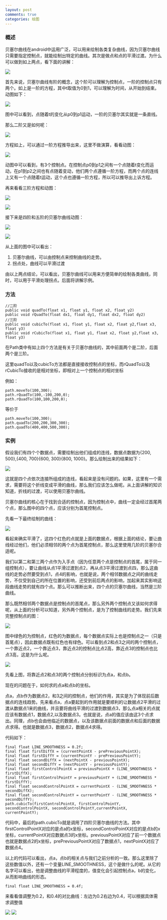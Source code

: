 ```yaml
---
layout: post
comments: true
categories: 绘图
---
```

### 概述
  
  贝塞尔曲线在android中运用广泛，可以用来绘制各类复杂曲线，因为贝塞尔曲线只需要指定控制点，就能绘制出特定的曲线。其次是做点和点的平滑过渡。为什么可以做到如上两点，看下面的讲解：

  ![](/icons/draw/bezier1.png)

  首先来说，贝塞尔曲线有阶的概念，这个阶可以理解为控制点，一阶的控制点只有两个。如上是一阶的方程，其中t取值为0到1，可以理解为时间，从开始到结束。动图如下：

  ![](/icons/draw/bezier2.gif)

  图中可以看到，点随着t的变化从p0到p1运动，一阶的贝塞尔其实就是一条直线。

  那么二阶又是如何呢：

  ![](/icons/draw/bezier3.png)

  方程如上，可以通过一阶方程推导出来，这里不做演算，看看动图：

  ![](/icons/draw/bezier4.gif)

  动图中可以看到，有3个控制点。在控制点p0到p1之间有一个点随着t变化而运动，在p1到p2之间也有点随着变动，他们两个点遵循一阶方程，而两个点的连线上又有一个点随着t运动，这个点也遵循一阶方程，所以可以推导出上诉方程。

  再来看看三阶方程和动图：
  
  ![](/icons/draw/bezier5.png)

  ![](/icons/draw/bezier6.gif)

  接下来是四阶和五阶的贝塞尔曲线动图：

  ![](/icons/draw/bezier7.gif)

  ![](/icons/draw/bezier8.gif)

  从上面的图中可以看出：
1. 贝塞尔曲线，可以由控制点来控制曲线的走势。
1. 拐点处，曲线可以平滑过渡

  由以上两点结论，可以看出，贝塞尔曲线可以用来方便简单的绘制各类曲线，同时，可以用于平滑处理拐点。后面将讲解示例。

### 方法

	//二阶  
	public void quadTo(float x1, float y1, float x2, float y2)  
	public void rQuadTo(float dx1, float dy1, float dx2, float dy2)  
	//三阶  
	public void cubicTo(float x1, float y1, float x2, float y2,float x3, float y3)  
	public void rCubicTo(float x1, float y1, float x2, float y2,float x3, float y3) 

  在Path类中有如上四个方法是有关于贝塞尔曲线的，其中前面两个是二阶，后面两个是三阶。

  这里quadTo以及cubicTo方法都是直接接收控制点的坐标，而rQuadTo以及rCubicTo接收的是相对坐标，即相对上一个控制点的相对坐标

  例如：

	path.moveTo(100,300);  
	path.rQuadTo(100,-100,200,0);  
	path.rQuadTo(100,100,200,0);  

  等价于

	path.moveTo(100,300);  
	path.quadTo(200,200,300,300);  
	path.quadTo(400,400,500,300);

  
### 实例

  假设我们有四个个数据点，需要绘制出他们组成的连线，数据点数据为{200, 500},{400, 700}{600, 300}{800, 1000}。那么绘制出来的结果如下：

  ![](/icons/draw/line.png)

  这就是四个点依次连接所组成的连线，看起来是没有问题的。如果，这里有一个需求，需要将这个折线变成平滑的曲线，那么我们应该怎么做呢。从上面讲解的知识知道，折线的过渡，可以使用贝塞尔曲线。

  贝塞尔曲线的核心在于找到合适的控制点，因为控制点中，曲线一定会经过首尾两个点，那么图中的四个点，应该分别为首尾控制点。
  
  先看一下最终绘制的曲线：

  ![](/icons/draw/line2.png)

  看起来确实平滑了，这四个红色的点就是上面的数据点，根据上面的结论，要让曲线经过他们，他们必须相邻的两个点为首尾控制点，那么这里使用几阶的贝塞尔合适呢。

  我们以第二和第三两个点作为入手点（因为任意两个点是控制点的首尾，属于同一组控制点），要让曲线从点1平滑过渡到点2，再从点3平滑过渡到点四，那么这曲线的走势必然要受到点1，点4的影响，也就是说，两个相邻数据点之间的曲线走势，不仅受到自己的所在位置的影响，还受到前后两点的影响，加起来其实影响这段曲线走势的就有四个点。那么可以推断出来，四个点的贝塞尔曲线，当然是三阶曲线。

  那么既然相邻两个数据点是控制点的首尾点，那么另外两个控制点又该如何求得呢，从上面的分析可以知道，另外两个控制点，是为了控制曲线的走势。我们先来完整控制点的图：

  ![](/icons/draw/line3.png)

  图中绿色的为控制点，红色的为数据点，每个数据点实际上也是控制点之一（只是首尾点），因此数据点既有红色也有绿色。可以看到点2和点3之间的两个控制点，一个靠近点2，一个靠近点3，靠近点2的控制点比点2高，靠近点3的控制点也比点3高，这是为什么呢。

  ![](/icons/draw/line4.png)

  先看上图，将靠近点2和点3的两个控制点分别标识为点a，和点b。

  现在的问题在于，如何求的点a和点b的坐标。

  点a，点b作为数据点2，和3之间的控制点，他们的作用，其实是为了体现前后数据点的连线趋势。先来看点a，点a要起到的作用就是要顺利的让数据点2平滑的过渡从数据点1来的曲线，并且要将曲线平滑的过渡到数据点3，那么点a相关的点就应该有数据点1，数据点2,以及数据点3。也就是说，点a的值应该由这3个点求出。同理，点b也会由他临近的数据点，以及该数据点前面的数据点和后面的数据点求得。也就是数据点3，数据点2，数据点4求得。

  代码如下：

    final float LINE_SMOOTHNESS = 0.2f;
	final float firstDiffX = (currentPointX - prePreviousPointX);
	final float firstDiffY = (currentPointY - prePreviousPointY);
	final float secondDiffX = (nextPointX - previousPointX);
	final float secondDiffY = (nextPointY - previousPointY);
	final float firstControlPointX = previousPointX + (LINE_SMOOTHNESS * firstDiffX);
	final float firstControlPointY = previousPointY + (LINE_SMOOTHNESS * firstDiffY);
	final float secondControlPointX = currentPointX - (LINE_SMOOTHNESS * secondDiffX);
	final float secondControlPointY = currentPointY - (LINE_SMOOTHNESS * secondDiffY);
	path.cubicTo(firstControlPointX, firstControlPointY, secondControlPointX, secondControlPointY,currentPointX, currentPointY);

  代码中，最后的path.cubicTo就是调用了四阶贝塞尔曲线的方法。其中firstControlPointX对应的是点a的x坐标，secondControlPointX对应的是点b的x坐标，currentPointX对应数据点3的x坐标。previousPointX对应了前一个数据点也就是数据点2的x坐标，prePreviousPointX对应了数据点1，nextPointX对应了数据点4。

  以上的代码可以看出，点a，点b的相关点与我们之前分析的一致。那么这里除了这些数值以外，还有一个变量LINE_SMOOTHNESS，这个是做什么的呢。从它的名字可以看出，他是调整曲线的平滑程度的，值变化会引起控制点a，b的变化，从而影响曲线的形态。

    final float LINE_SMOOTHNESS = 0.4f;
  

  来看看值调整为0.2，和0.4的对比曲线：左边为0.2右边为0.4，可以根据具体需求调整值


  ![](/icons/draw/line5.png)  ![](/icons/draw/line6.png)
  
  

  
 


  

  

  

  

  
  

  


